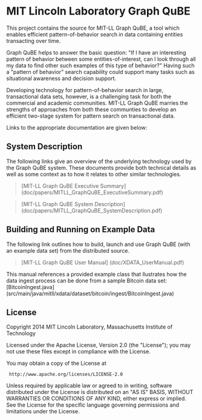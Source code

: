 # MIT Lincoln Laboratory Graph QuBE

This project contains the source for MIT-LL Graph QuBE, a tool which enables efficient pattern-of-behavior search in data containing entities transacting over time. 

Graph QuBE helps to answer the basic question: "If I have an interesting pattern of behavior between some entities-of-interest, can I look through all my data to find other such examples of this type of behavior?" Having such a "pattern of behavior" search capability could support many tasks such as situational awareness and decision support.

Developing technology for pattern-of-behavior search in large, transactional data sets, however, is a challenging task for both the commercial and academic communities. MIT-LL Graph QuBE marries the strengths of approaches from both these communties to develop an efficient two-stage system for pattern search on transactional data.

Links to the appropriate documentation are given below:

## System Description 

The following links give an overview of the underlying technology used by the Graph QuBE system. These documents provide both technical details as well as some context as to how it relates to other similar technologies. 

>[MIT-LL Graph QuBE Executive Summary] (doc/papers/MITLL_GraphQuBE_ExecutiveSummary.pdf)

>[MIT-LL Graph QuBE System Description] (doc/papers/MITLL_GraphQuBE_SystemDescription.pdf)

## Building and Running on Example Data

The following link outlines how to build, launch and use Graph QuBE (with an example data set) from the distributed source. 

>[MIT-LL Graph QuBE User Manual] (doc/XDATA_UserManual.pdf)

This manual references a provided example class that llustrates how the data ingest process can be done from a sample Bitcoin data set: [BitcoinIngest.java] (src/main/java/mitll/xdata/dataset/bitcoin/ingest/BitcoinIngest.java)

## License

Copyright 2014 MIT Lincoln Laboratory, Massachusetts Institute of Technology 

Licensed under the Apache License, Version 2.0 (the "License"); you may not use these files except in compliance with the License.

You may obtain a copy of the License at

     http://www.apache.org/licenses/LICENSE-2.0

Unless required by applicable law or agreed to in writing, software distributed under the License is distributed on an "AS IS" BASIS, WITHOUT WARRANTIES OR CONDITIONS OF ANY KIND, either express or implied. See the License for the specific language governing permissions and limitations under the License.